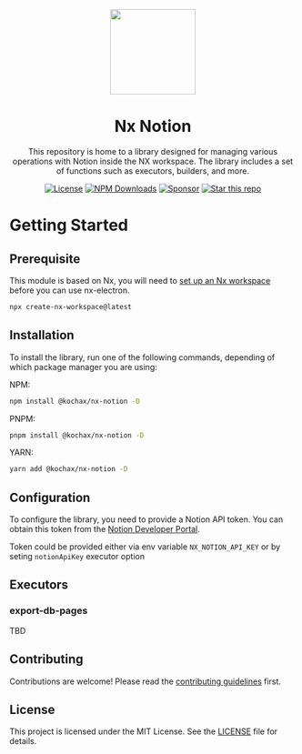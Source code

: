 <p align="center">
    <a alt="Notion logo" href="https://www.notion.so" target="_blank" rel="noreferrer">
        <img src="https://cdn.iconscout.com/icon/free/png-256/free-notion-logo-icon-download-in-svg-png-gif-file-formats--productivity-application-brand-apps-pack-logos-icons-8630396.png?f=webp&w=256" width="150" />
    </a>
</p>

<div align="center">

# Nx Notion

This repository is home to a library designed for managing various operations with Notion inside the NX workspace. The library includes a set of functions such as executors, builders, and more.

[![License](https://img.shields.io/github/license/kochax/nx-notion.svg?color=40bb12)](https://github.com/kochax/nx-notion/blob/master/LICENSE)
[![NPM Downloads](https://img.shields.io/npm/dm/%40kochax%2Fnx-notion)](https://www.npmjs.com/package/@kochax/nx-notion)
[![Sponsor](https://img.shields.io/static/v1?label=Sponsor&message=%E2%9D%A4&logo=GitHub&color=%23fe8e86)](https://github.com/sponsors/kochax)
[![Star this repo](https://img.shields.io/github/stars/kochax/nx-notion?style=social)](https://github.com/kochax/nx-notion)

</div>

# Getting Started

## Prerequisite

This module is based on Nx, you will need to [set up an Nx workspace](https://nx.dev/web/getting-started/getting-started) before you can use nx-electron.

```bash
npx create-nx-workspace@latest
```

## Installation

To install the library, run one of the following commands, depending of which package manager you are using:

NPM:
```bash
npm install @kochax/nx-notion -D
```

PNPM:
```bash
pnpm install @kochax/nx-notion -D
```

YARN:
```bash
yarn add @kochax/nx-notion -D
```


## Configuration

To configure the library, you need to provide a Notion API token. You can obtain this token from the [Notion Developer Portal](https://developers.notion.com/reference/create-a-token).

Token could be provided either via env variable `NX_NOTION_API_KEY` or by seting `notionApiKey` executor option

## Executors

### export-db-pages
TBD

## Contributing

Contributions are welcome! Please read the [contributing guidelines](CONTRIBUTING.md) first.

## License

This project is licensed under the MIT License. See the [LICENSE](LICENSE) file for details.
